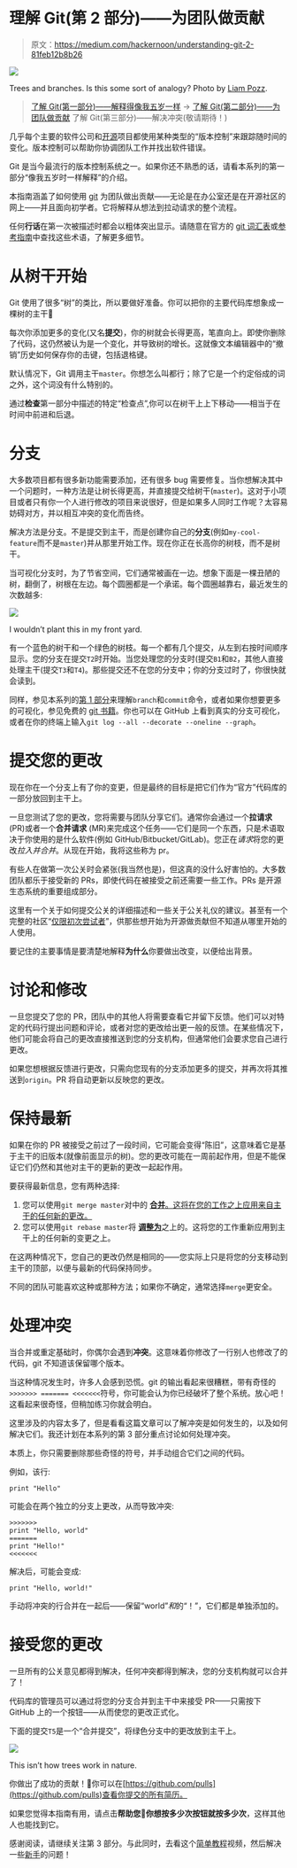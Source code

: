 # 理解 Git(第 2 部分)——为团队做贡献

> 原文：<https://medium.com/hackernoon/understanding-git-2-81feb12b8b26>

![](img/d140aa1f6798ebfcacea8a7f8f235c61.png)

Trees and branches. Is this some sort of analogy? Photo by [Liam Pozz](https://unsplash.com/photos/4iwLxkESGe4?utm_source=unsplash&utm_medium=referral&utm_content=creditCopyText).

> [了解 Git(第一部分)——解释得像我五岁一样](https://hackernoon.com/understanding-git-fcffd87c15a3)
> → [了解 Git(第二部分)——为团队做贡献](https://hackernoon.com/understanding-git-2-81feb12b8b26)
> 了解 Git(第三部分)——解决冲突(敬请期待！)

几乎每个主要的软件公司和[开源](https://hackernoon.com/tagged/open-source)项目都使用某种类型的“版本控制”来跟踪随时间的变化。版本控制可以帮助你协调团队工作并找出软件错误。

Git 是当今最流行的版本控制系统之一。如果你还不熟悉的话，请看本系列的第一部分“像我五岁时一样解释”的介绍。

本指南涵盖了如何使用 [git](https://hackernoon.com/tagged/git) 为团队做出贡献——无论是在办公室还是在开源社区的网上——并且面向初学者。它将解释从想法到拉动请求的整个流程。

任何**行话**在第一次被描述时都会以粗体突出显示。请随意在官方的 [git 词汇表](https://git-scm.com/docs/gitglossary)或[参考指南](https://git-scm.com/docs)中查找这些术语，了解更多细节。

# 从树干开始

Git 使用了很多“树”的类比，所以要做好准备。你可以把你的主要代码库想象成一棵树的主干🎄

每次你添加更多的变化(又名**提交**)，你的树就会长得更高，笔直向上。即使你删除了代码，这仍然被认为是一个变化，并导致树的增长。这就像文本编辑器中的“撤销”历史如何保存你的击键，包括退格键。

默认情况下，Git 调用主干`master`。你想怎么叫都行；除了它是一个约定俗成的词之外，这个词没有什么特别的。

通过**检查**第一部分中描述的特定“检查点”,你可以在树干上上下移动——相当于在时间中前进和后退。

# 分支

大多数项目都有很多新功能需要添加，还有很多 bug 需要修复。当你想解决其中一个问题时，一种方法是让树长得更高，并直接提交给树干(`master`)。这对于小项目或者只有你一个人进行修改的项目来说很好，但是如果多人同时工作呢？太容易妨碍对方，并以相互冲突的变化而告终。

解决方法是分支。不是提交到主干，而是创建你自己的**分支**(例如`my-cool-feature`而不是`master`)并从那里开始工作。现在你正在长高你的树枝，而不是树干。

当可视化分支时，为了节省空间，它们通常被画在一边。想象下面是一棵丑陋的树，翻倒了，树根在左边。每个圆圈都是一个承诺。每个圆圈越靠右，最近发生的次数越多:

![](img/185787e4005bf37b3ab07277375e8386.png)

I wouldn’t plant this in my front yard.

有一个蓝色的树干和一个绿色的树枝。每一个都有几个提交，从左到右按时间顺序显示。您的分支在提交`T2`时开始。当您处理您的分支时(提交`B1`和`B2`，其他人直接处理主干(提交`T3`和`T4`)。那些提交还不在您的分支中；你的分支过时了，你很快就会读到。

同样，参见本系列的[第 1 部分](https://hackernoon.com/understanding-git-fcffd87c15a3)来理解`branch`和`commit`命令，或者如果你想要更多的可视化，参见免费的 [git 书籍](https://git-scm.com/book/en/v2/Git-Branching-Basic-Branching-and-Merging)。你也可以在 GitHub 上看到真实的分支可视化，或者在你的终端上输入`git log --all --decorate --oneline --graph`。

# 提交您的更改

现在你在一个分支上有了你的变更，但是最终的目标是把它们作为“官方”代码库的一部分放回到主干上。

一旦您测试了您的更改，您将需要与团队分享它们。通常你会通过一个**拉请求** (PR)或者一个**合并请求** (MR)来完成这个任务——它们是同一个东西，只是术语取决于你使用的是什么软件(例如 GitHub/Bitbucket/GitLab)。您正在*请求*将您的更改*拉入并合并*。从现在开始，我将这些称为 pr。

有些人在做第一次公关时会紧张(我当然也是)，但这真的没什么好害怕的。大多数团队都乐于接受新的 PRs，即使代码在被接受之前还需要一些工作。PRs 是开源生态系统的重要组成部分。

这里有一个关于如何提交公关的详细描述和一些关于公关礼仪的建议。甚至有一个完整的社区“[仅限初次尝试者](http://www.firsttimersonly.com/)”，供那些想开始为开源做贡献但不知道从哪里开始的人使用。

要记住的主要事情是要清楚地解释**为什么**你要做出改变，以便给出背景。

# 讨论和修改

一旦您提交了您的 PR，团队中的其他人将需要查看它并留下反馈。他们可以对特定的代码行提出问题和评论，或者对您的更改给出更一般的反馈。在某些情况下，他们可能会将自己的更改直接推送到您的分支机构，但通常他们会要求您自己进行更改。

如果您想根据反馈进行更改，只需向您现有的分支添加更多的提交，并再次将其推送到`origin`。PR 将自动更新以反映您的更改。

# 保持最新

如果在你的 PR 被接受之前过了一段时间，它可能会变得“陈旧”，这意味着它是基于主干的旧版本(就像前面显示的树)。您的更改可能在一周前起作用，但是不能保证它们仍然和其他对主干的更新的更改一起起作用。

要获得最新信息，您有两种选择:

1.  您可以使用`git merge master`对中的 [**合并**。这将在您的工作之上应用来自主干的任何新的更改。](https://git-scm.com/book/en/v2/Git-Branching-Rebasing)
2.  您可以使用`git rebase master`将 [**调整为**](https://git-scm.com/book/en/v2/Git-Branching-Rebasing)之上的。这将您的工作重新应用到主干上的任何新的变更之上。

在这两种情况下，您自己的更改仍然是相同的——您实际上只是将您的分支移动到主干的顶部，以便与最新的代码保持同步。

不同的团队可能喜欢这种或那种方法；如果你不确定，通常选择`merge`更安全。

# 处理冲突

当合并或重定基础时，你偶尔会遇到**冲突**。这意味着你修改了一行别人也修改了的代码，git 不知道该保留哪个版本。

当这种情况发生时，许多人会感到恐慌。git 的输出看起来很糟糕，带有奇怪的`>>>>>>> ======= <<<<<<<`符号，你可能会认为你已经破坏了整个系统。放心吧！这看起来很奇怪，但稍加练习你就会明白。

这里涉及的内容太多了，但是看看这篇文章可以了解冲突是如何发生的，以及如何解决它们。我还计划在本系列的第 3 部分重点讨论如何处理冲突。

本质上，你只需要删除那些奇怪的符号，并手动组合它们之间的代码。

例如，该行:

```
print "Hello"
```

可能会在两个独立的分支上更改，从而导致冲突:

```
>>>>>>>
print "Hello, world"
=======
print "Hello!"
<<<<<<<
```

解决后，可能会变成:

```
print "Hello, world!"
```

手动将冲突的行合并在一起后——保留“world”*和*的“！”，它们都是单独添加的。

# 接受您的更改

一旦所有的公关意见都得到解决，任何冲突都得到解决，您的分支机构就可以合并了！

代码库的管理员可以通过将您的分支合并到主干中来接受 PR——只需按下 GitHub 上的一个按钮——从而使您的更改正式化。

下面的提交`T5`是一个“合并提交”，将绿色分支中的更改放到主干上。

![](img/d7f0f6095fd122e6dd9e7a2c10d21c64.png)

This isn’t how trees work in nature.

你做出了成功的贡献！🙌你可以在[https://github.com/pulls](https://github.com/pulls)查看你提交的所有简历。

如果您觉得本指南有用，请点击**帮助您👏你想按多少次按钮就按多少次**，这样其他人也能找到它。

感谢阅读，请继续关注第 3 部分。与此同时，去看这个[简单教程](https://www.youtube.com/watch?v=V74l_zS1x8E)视频，然后解决一些[新手](http://www.firsttimersonly.com/)的问题！